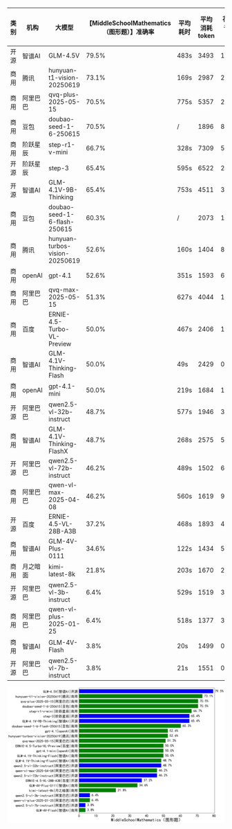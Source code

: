 
|类别|机构|大模型|【MiddleSchoolMathematics（图形题）】准确率|平均耗时|平均消耗token|花费/千次（元）|排名（准确率）|
|---|---|-----|-------------------|-------|-----------|-----------|-----------|
|开源|智谱AI|GLM-4.5V|79.5%|483s|3493|16.5|1|
|商用|腾讯|hunyuan-t1-vision-20250619|73.1%|169s|2987|21.9|2|
|商用|阿里巴巴|qvq-plus-2025-05-15|70.5%|775s|5357|24.1|3|
|商用|豆包|doubao-seed-1-6-250615|70.5%|/|1896|8.4|4|
|商用|阶跃星辰|step-r1-v-mini|66.7%|328s|7309|54.7|5|
|开源|阶跃星辰|step-3|65.4%|595s|6522|25.3|6|
|开源|智谱AI|GLM-4.1V-9B-Thinking|65.4%|753s|4511|3.7|7|
|商用|豆包|doubao-seed-1-6-flash-250615|60.3%|/|2073|1.9|8|
|商用|腾讯|hunyuan-turbos-vision-20250619|52.6%|160s|1404|8.0|9|
|商用|openAI|gpt-4.1|52.6%|351s|1593|60.6|10|
|商用|阿里巴巴|qvq-max-2025-05-15|51.3%|627s|4044|107.7|11|
|商用|百度|ERNIE-4.5-Turbo-VL-Preview|50.0%|467s|2406|12.1|12|
|商用|智谱AI|GLM-4.1V-Thinking-Flash|50.0%|49s|2429|0.0|13|
|商用|openAI|gpt-4.1-mini|50.0%|219s|1684|13.3|14|
|开源|阿里巴巴|qwen2.5-vl-32b-instruct|48.7%|577s|1946|3.7|15|
|商用|智谱AI|GLM-4.1V-Thinking-FlashX|48.7%|268s|2575|5.2|16|
|开源|阿里巴巴|qwen2.5-vl-72b-instruct|46.2%|489s|1502|6.2|17|
|商用|阿里巴巴|qwen-vl-max-2025-04-08|46.2%|560s|1619|9.1|18|
|开源|百度|ERNIE-4.5-VL-28B-A3B|37.2%|468s|1893|4.3|19|
|商用|智谱AI|GLM-4V-Plus-0111|34.6%|122s|1434|5.7|20|
|商用|月之暗面|kimi-latest-8k|21.8%|203s|1670|20.0|21|
|开源|阿里巴巴|qwen2.5-vl-3b-instruct|6.4%|529s|1519|3.3|22|
|商用|阿里巴巴|qwen-vl-plus-2025-01-25|6.4%|518s|1377|3.5|23|
|商用|智谱AI|GLM-4V-Flash|3.8%|20s|1499|0.0|24|
|开源|阿里巴巴|qwen2.5-vl-7b-instruct|3.8%|21s|1551|0.5|25|


![lin](../pic/MiddleSchoolMathematics（图形题）.png)